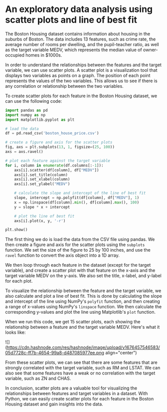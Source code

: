 # An exploratory data analysis using scatter plots and line of best fit

The Boston Housing dataset contains information about housing in the suburbs of Boston. The data includes 13 features, such as crime rate, the average number of rooms per dwelling, and the pupil-teacher ratio, as well as the target variable MEDV, which represents the median value of owner-occupied homes in $1000s.

In order to understand the relationships between the features and the target variable, we can use scatter plots. A scatter plot is a visualization tool that displays two variables as points on a graph. The position of each point represents the values of the two variables. This allows us to see if there is any correlation or relationship between the two variables.

To create scatter plots for each feature in the Boston Housing dataset, we can use the following code:

```python
import pandas as pd
import numpy as np
import matplotlib.pyplot as plt

# load the data
df = pd.read_csv('boston_house_price.csv')

# create a figure and axis for the scatter plots
fig, axs = plt.subplots(13, 1, figsize=(25, 100))
axs = axs.ravel()

# plot each feature against the target variable
for i, column in enumerate(df.columns[:-1]):
    axs[i].scatter(df[column], df["MEDV"])
    axs[i].set_title(column)
    axs[i].set_xlabel(column)
    axs[i].set_ylabel("MEDV")

    # calculate the slope and intercept of the line of best fit
    slope, intercept = np.polyfit(df[column], df["MEDV"], 1)
    x = np.linspace(df[column].min(), df[column].max(), 100)
    y = slope * x + intercept

    # plot the line of best fit
    axs[i].plot(x, y, '-r')

plt.show()
```

The first thing we do is load the data from the CSV file using pandas. We then create a figure and axis for the scatter plots using the `subplots` function. We set the size of the figure to 25 by 100 inches, and use the `ravel` function to convert the axis object into a 1D array.

We then loop through each feature in the dataset (except for the target variable), and create a scatter plot with that feature on the x-axis and the target variable MEDV on the y-axis. We also set the title, x-label, and y-label for each plot.

To visualize the relationship between the feature and the target variable, we also calculate and plot a line of best fit. This is done by calculating the slope and intercept of the line using NumPy's `polyfit` function, and then creating a range of x-values using NumPy's `linspace` function. We then calculate the corresponding y-values and plot the line using Matplotlib's `plot` function.

When we run this code, we get 15 scatter plots, each showing the relationship between a feature and the target variable MEDV. Here's what it looks like:

![](https://cdn.hashnode.com/res/hashnode/image/upload/v1676457546583/05d7728c-ff7b-4654-99a8-d487085977ee.png align="center")

From these scatter plots, we can see that there are some features that are strongly correlated with the target variable, such as RM and LSTAT. We can also see that some features have a weak or no correlation with the target variable, such as ZN and CHAS.

In conclusion, scatter plots are a valuable tool for visualizing the relationships between features and target variables in a dataset. With Python, we can easily create scatter plots for each feature in the Boston Housing dataset and gain insights into the data.